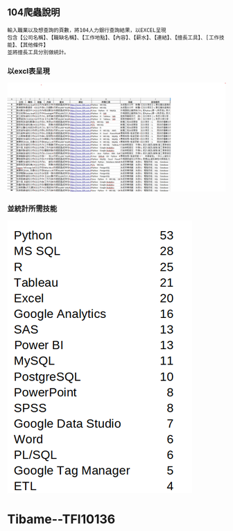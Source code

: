 ## 104爬蟲說明
```
輸入職業以及想查詢的頁數，將104人力銀行查詢結果，以EXCEL呈現
包含【公司名稱】、【職缺名稱】、【工作地點】、【內容】、【薪水】、【連結】、【擅長工具】、[工作技能】、【其他條件】
並將擅長工具分別做統計。
```
### 以excl表呈現
![](JOB.png)

### 並統計所需技能
![](COUNT.png)

# Tibame--TFI10136
